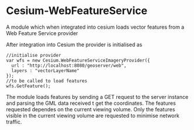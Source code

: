 # Cesium-WebFeatureService
A module which when integrated into cesium loads vector features from a Web Feature Service provider


After integration into Cesium the provider is initialised as

    //initialise provider
    var wfs = new Cesium.WebFeatureServiceImageryProvider({
      url : "http://localhost:8080/geoserver/web",
      layers : "vectorLayerName"
    });
    //to be called to load features
    wfs.GetFeature();

The module loads features by sending a GET request to the server instance and parsing the GML data received t
get the coordinates.
The features requested dependes on the current viewing volume. Only the features visible in the current viewing
volume are requested to minimise network traffic.


